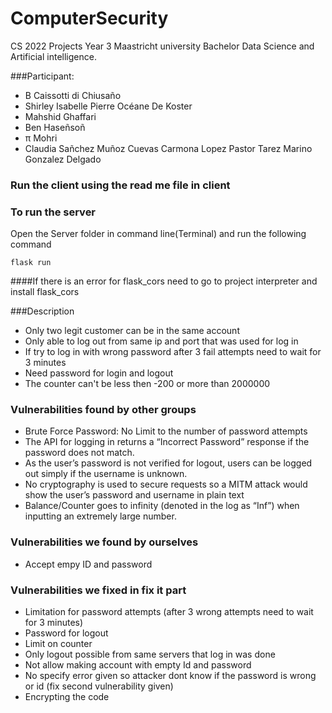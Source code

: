 # ComputerSecurity
CS 2022 Projects Year 3 Maastricht university Bachelor Data Science and Artificial intelligence.

###Participant:
* B Caissotti di Chiusaño
* Shirley Isabelle Pierre Océane De Koster 
* Mahshid Ghaffari
* Ben Haseñsoñ
* π  Mohri
* Claudia Sañchez Muñoz Cuevas Carmona Lopez Pastor Tarez Marino Gonzalez Delgado 

### Run the client using the read me file in client  

### To run the server
Open the Server folder in command line(Terminal) and run the following command
```
flask run
```
####If there is an error for flask_cors need to go to project interpreter and install flask_cors

###Description 
* Only two legit customer can be in the same account
* Only able to log out from same ip and port that was used for log in 
* If try to log in with wrong password after 3 fail attempts need to wait for 3 minutes
* Need password for login and logout 
* The counter can't be less then -200 or more than 2000000 

### Vulnerabilities found by other groups
* Brute Force Password: No Limit to the number of password attempts 
* The API for logging in returns a “Incorrect Password” response if the password does not match.
* As the user’s password is not verified for logout, users can be logged out simply if the username is unknown.
* No cryptography is used to secure requests so a MITM attack would show the user’s password and username in plain text
* Balance/Counter goes to infinity (denoted in the log as “Inf”) when inputting an extremely large
number.


### Vulnerabilities we found by ourselves
* Accept empy ID and password 

### Vulnerabilities we fixed in fix it part
* Limitation for password attempts (after 3 wrong attempts need to wait for 3 minutes)
* Password for logout 
* Limit on counter 
* Only logout possible from same servers that log in was done
* Not allow making account with empty Id and password 
* No specify error given so attacker dont know if the password is wrong or id (fix second vulnerability given)
* Encrypting the code 
